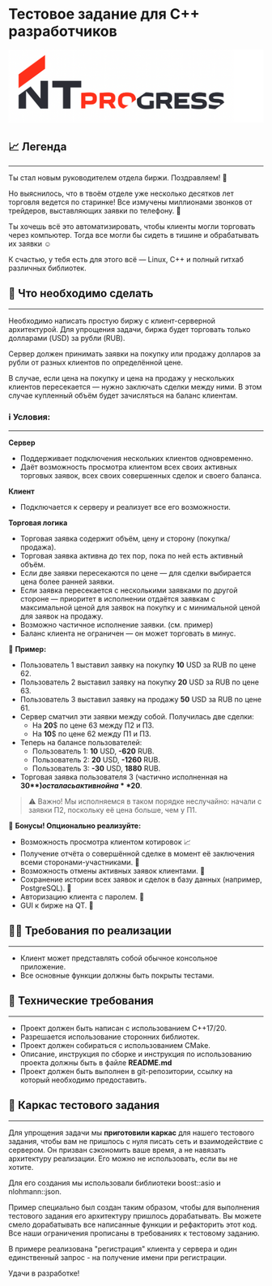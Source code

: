 # Тестовое задание для C++ разработчиков

![NTPro Logo](NTPro-Logo.png)

## 📈 Легенда
---

Ты стал новым руководителем отдела биржи. Поздравляем! 🎉

Но выяснилось, что в твоём отделе уже несколько десятков лет торговля ведется по старинке! Все измучены миллионами звонков от трейдеров, выставляющих заявки по телефону. 🤳

Ты хочешь всё это автоматизировать, чтобы клиенты могли торговать через компьютер. Тогда все могли бы сидеть в тишине и обрабатывать их заявки ☺️

К счастью, у тебя есть для этого всё — Linux, C++ и полный гитхаб различных библиотек. 

## 🔮 Что необходимо сделать
---

Необходимо написать простую биржу с клиент-серверной архитектурой. Для упрощения задачи, биржа будет торговать только долларами (USD) за рубли (RUB).

Сервер должен принимать заявки на покупку или продажу долларов за рубли от разных клиентов по определённой цене. 

В случае, если цена на покупку и цена на продажу у нескольких клиентов пересекается — нужно заключать сделки между ними. В этом случае купленный объём будет зачисляться на баланс клиентам.

### ℹ️ Условия:
---

**Сервер**

- Поддерживает подключения нескольких клиентов одновременно.
- Даёт возможность просмотра клиентом всех своих активных торговых заявок, всех своих совершенных сделок и своего баланса.

**Клиент**

- Подключается к серверу и реализует все его возможности.

**Торговая логика**

- Торговая заявка содержит объём, цену и сторону (покупка/продажа).
- Торговая заявка активна до тех пор, пока по ней есть активный объём.
- Если две заявки пересекаются по цене — для сделки выбирается цена более ранней заявки.
- Если заявка пересекается с несколькими заявками по другой стороне — приоритет в исполнении отдаётся заявкам с максимальной ценой для заявок на покупку и с минимальной ценой для заявок на продажу.
- Возможно частичное исполнение заявки. (см. пример)
- Баланс клиента не ограничен — он может торговать в минус.

📝 **Пример:**

- Пользователь 1 выставил заявку на покупку **10** USD за RUB по цене 62.
- Пользователь 2 выставил заявку на покупку **20** USD за RUB по цене 63.
- Пользователь 3 выставил заявку на продажу **50** USD за RUB по цене 61.
- Сервер сматчил эти заявки между собой. Получилась две сделки:
    - На **20**$ по цене 63 между П2 и П3.
    - На **10**$ по цене 62 между П1 и П3.
- Теперь на балансе пользователей:
    - Пользователь 1: **10** USD, **-620** RUB.
    - Пользователь 2: **20** USD, **-1260** RUB.
    - Пользователь 3: **-30** USD, **1880** RUB.
- Торговая заявка пользователя 3 (частично исполненная на **30$**) осталась активной на **20$**.

> ⚠️ Важно! Мы исполняемся в таком порядке неслучайно: начали с заявки П2, поскольку её цена больше, чем у П1.

🎈 **Бонусы! Опционально реализуйте:**

- Возможность просмотра клиентом котировок 📈
- Получение отчёта о совершённой сделке в момент её заключения всеми сторонами-участниками. 🤼
- Возможность отмены активных заявок клиентами. 🚫
- Сохранение истории всех заявок и сделок в базу данных (например, PostgreSQL). 💽
- Авторизацию клиента с паролем. 🔑
- GUI к бирже на QT. 🤯

## 🧑‍💻 Требования по реализации
---
- Клиент может представлять собой обычное консольное приложение.
- Все основные функции должны быть покрыты тестами.

## 🔨 Технические требования
---

- Проект должен быть написан с использованием C++17/20.
- Разрешается использование сторонних библиотек.
- Проект должен собираться с использованием CMake.
- Описание, инструкция по сборке и инструкция по использованию проекта должны быть в файле **README.md**
- Проект должен быть выполнен в git-репозитории, ссылку на который необходимо предоставить.


## 🤝 Каркас тестового задания
---

Для упрощения задачи мы **приготовили каркас** для нашего тестового задания, чтобы вам не пришлось с нуля писать сеть и взаимодействие с сервером.
Он призван сэкономить ваше время, а не навязать архитектуру реализации. 
Его можно не использовать, если вы не хотите.

Для его создания мы использовали библиотеки boost::asio и nlohmann::json.

Пример специально был создан таким образом, чтобы для выполнения тестового задания его архитектуру пришлось дорабатывать.
Вы можете смело дорабатывать все написанные функции и рефакторить этот код.
Все наши ограничения прописаны в требованиях к тестовому заданию.

В примере реализована "регистрация" клиента у сервера и один единственный запрос - на получение имени при регистрации.

Удачи в разработке!